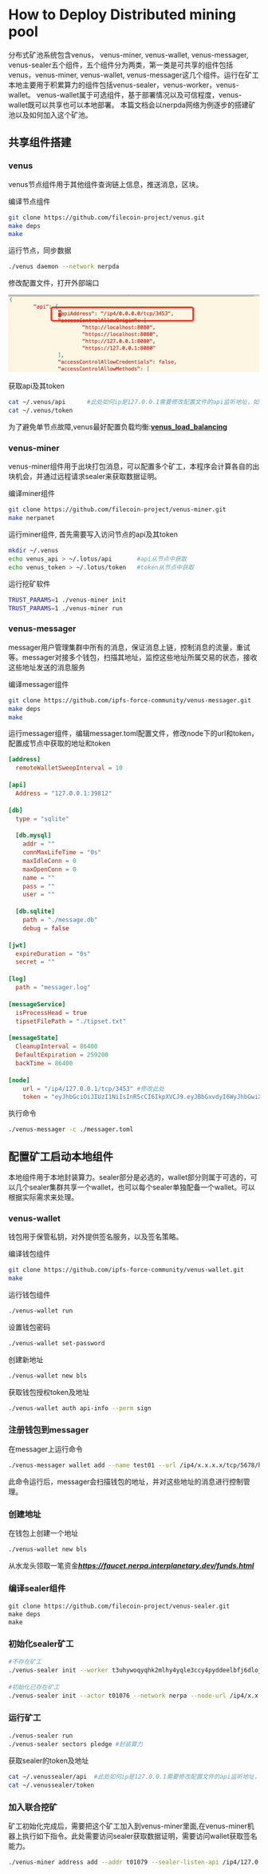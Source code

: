 # How to Deploy Distributed mining pool

分布式矿池系统包含venus， venus-miner, venus-wallet, venus-messager, venus-sealer五个组件，五个组件分为两类，第一类是可共享的组件包括venus，venus-miner, venus-wallet, venus-messager这几个组件。运行在矿工本地主要用于积累算力的组件包括venus-sealer，venus-worker，venus-wallet。 venus-wallet属于可选组件，基于部署情况以及可信程度，venus-wallet既可以共享也可以本地部署。 本篇文档会以nerpda网络为例逐步的搭建矿池以及如何加入这个矿池。

## 共享组件搭建

### venus
venus节点组件用于其他组件查询链上信息，推送消息，区块。

编译节点组件
```sh
git clone https://github.com/filecoin-project/venus.git
make deps
make
```

运行节点，同步数据
```sh
./venus daemon --network nerpda
```

修改配置文件，打开外部端口

![./images/api_config.png](./images/api_config.png)

获取api及其token
```sh
cat ~/.venus/api      #此处如何ip是127.0.0.1需要修改配置文件的api监听地址，如果是0.0.0.0使用的时候需要改用具体的地址
cat ~/.venus/token
```

为了避免单节点故障,venus最好配置负载均衡:**[venus_load_balancing](./venus_load_balancing.md)**

### venus-miner
venus-miner组件用于出块打包消息，可以配置多个矿工，本程序会计算各自的出块机会，并通过远程请求sealer来获取数据证明。

编译miner组件
```sh
git clone https://github.com/filecoin-project/venus-miner.git
make nerpanet
```

运行miner组件, 首先需要写入访问节点的api及其token
```sh
mkdir ~/.venus
echo venus_api > ~/.lotus/api       #api从节点中获取
echo venus_token > ~/.lotus/token   #token从节点中获取
```

运行挖矿软件

```sh
TRUST_PARAMS=1 ./venus-miner init
TRUST_PARAMS=1 ./venus-miner run
```

### venus-messager

messager用户管理集群中所有的消息，保证消息上链，控制消息的流量，重试等。messager对接多个钱包，扫描其地址，监控这些地址所属交易的状态，接收这些地址发送的消息服务

编译messager组件
```sh
git clone https://github.com/ipfs-force-community/venus-messager.git
make deps
make
```

运行messager组件，编辑messager.toml配置文件，修改node下的url和token， 配置成节点中获取的地址和token

```toml
[address]
  remoteWalletSweepInterval = 10

[api]
  Address = "127.0.0.1:39812"

[db]
  type = "sqlite"

  [db.mysql]
    addr = ""
    connMaxLifeTime = "0s"
    maxIdleConn = 0
    maxOpenConn = 0
    name = ""
    pass = ""
    user = ""

  [db.sqlite]
    path = "./message.db"
    debug = false

[jwt]
  expireDuration = "0s"
  secret = ""

[log]
  path = "messager.log"

[messageService]
  isProcessHead = true
  tipsetFilePath = "./tipset.txt"

[messageState]
  CleanupInterval = 86400
  DefaultExpiration = 259200
  backTime = 86400

[node]
    url = "/ip4/127.0.0.1/tcp/3453" #修改此处
    token = "eyJhbGciOiJIUzI1NiIsInR5cCI6IkpXVCJ9.eyJBbGxvdyI6WyJhbGwiXX0.8dSWe7S53eF1Ue6XfYUUN-vPSfUWL12xyWkOJv6DNks" #修改此处

```

执行命令
```sh
./venus-messager -c ./messager.toml
```

## 配置矿工启动本地组件

本地组件用于本地封装算力。sealer部分是必选的，wallet部分则属于可选的，可以几个sealer集群共享一个wallet，也可以每个sealer单独配备一个wallet。可以根据实际需求来处理。

### venus-wallet
钱包用于保管私钥，对外提供签名服务，以及签名策略。

编译钱包组件
```sh
git clone https://github.com/ipfs-force-community/venus-wallet.git
make
```

运行钱包组件
```sh
./venus-wallet run
```

设置钱包密码
```sh
./venus-wallet set-password
```

创建新地址
```sh
./venus-wallet new bls
```

获取钱包授权token及地址
```sh
./venus-wallet auth api-info --perm sign
```

### 注册钱包到messager
在messager上运行命令
```sh
./venus-messager wallet add --name test01 --url /ip4/x.x.x.x/tcp/5678/http --token eyJhbGciOiJIUzI1NiIsInR5cCI6IkpXVCJ9.eyJBbGxvdyI6WyJyZWFkIiwid3JpdGUiLCJzaWduIl19.8R1Tr6FFIuCDq4Y-nmGufojmhQeTdqKsDUOl5vFpEt4
```
此命令运行后，messager会扫描钱包的地址，并对这些地址的消息进行控制管理。

### 创建地址
在钱包上创建一个地址
```sh
./venus-wallet new bls
```

从水龙头领取一笔资金***https://faucet.nerpa.interplanetary.dev/funds.html***

### 编译sealer组件
```
git clone https://github.com/filecoin-project/venus-sealer.git
make deps
make
```

### 初始化sealer矿工
```sh
#不存在矿工
./venus-sealer init --worker t3uhywoqyqhk2mlhy4yqle3ccy4pyddeelbfj6dlojvm6ehvtnl6xw577vdolrd4pkn3gbz26f5o3hx2usoveq --owner t3uhywoqyqhk2mlhy4yqle3ccy4pyddeelbfj6dlojvm6ehvtnl6xw577vdolrd4pkn3gbz26f5o3hx2usoveq --sector-size 512M --network nerpa --node-url /ip4/x.x.x.x/tcp/3453 --node-token eyJhbGciOiJIUzI1NiIsInR5cCI6IkpXVCJ9.eyJBbGxvdyI6WyJhbGwiXX0.R6UZS9i6Y9vqAF-O4Z6y74uDK_8jT0M7OzqrrbNQ3II --messager-url http://x.x.x.x:39812/rpc/v0

#初始化已存在矿工
./venus-sealer init --actor t01076 --network nerpa --node-url /ip4/x.x.x.x/tcp/3453 --node-token eyJhbGciOiJIUzI1NiIsInR5cCI6IkpXVCJ9.eyJBbGxvdyI6WyJhbGwiXX0.R6UZS9i6Y9vqAF-O4Z6y74uDK_8jT0M7OzqrrbNQ3II --messager-url http://x.x.x.x:39812/rpc/v0
```

### 运行矿工
```sh
./venus-sealer run
./venus-sealer sectors pledge #封装算力
```


获取sealer的token及地址
```sh
cat ~/.venussealer/api  #此处如何ip是127.0.0.1需要修改配置文件的api监听地址，如果是0.0.0.0使用的时候需要改用具体的地址
cat ~/.venussealer/token
```


### 加入联合挖矿
矿工初始化完成后，需要把这个矿工加入到venus-miner里面,在venus-miner机器上执行如下指令。此处需要访问sealer获取数据证明，需要访问wallet获取签名能力。
```sh
./venus-miner address add --addr t01079 --sealer-listen-api /ip4/127.0.0.1/tcp/2345/http --sealer-token eyJhbGciOiJIUzI1NiIsInR5cCI6IkpXVCJ9.eyJBbGxvdyI6WyJyZWFkIiwid3JpdGUiLCJzaWduIiwiYWRtaW4iXX0.Gie-HxhQhp106J-DXFYJyuqcX4DFGaTjf44FOssUeX4 --wallet-listen-api /ip4/0.0.0.0/tcp/5678/http --wallet-token eyJhbGciOiJIUzI1NiIsInR5cCI6IkpXVCJ9.eyJBbGxvdyI6WyJyZWFkIiwid3JpdGUiLCJzaWduIl19.8R1Tr6FFIuCDq4Y-nmGufojmhQeTdqKsDUOl5vFpEt4
```
